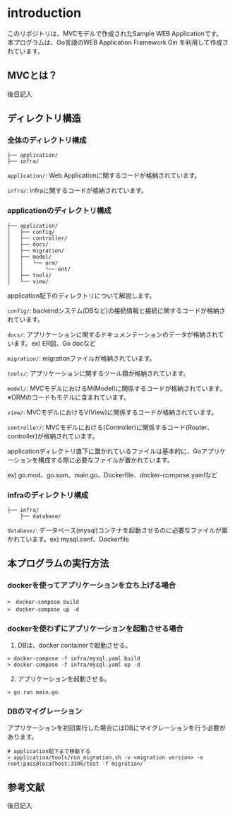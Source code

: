 # introduction

このリポジトリは、MVCモデルで作成されたSample WEB Applicationです。 本プログラムは、Go言語のWEB Application Framework Gin を利用して作成されています。

## MVCとは？

後日記入

## ディレクトリ構造

### 全体のディレクトリ構成

```terminal:全体のディレクトリ構成
├── application/
├── infra/
```

`application/`: Web Applicationに関するコードが格納されています。

`infra/`: infraに関するコードが格納されています。

### applicationのディレクトリ構成

```terminal:ディレクトリ構造
├── application/
│   ├── config/
│   ├── controller/
│   ├── docs/
│   ├── migration/
│   ├── model/
│   │   └── orm/
│   │       └── ent/
│   ├── tools/
│   └── view/
```

application配下のディレクトリについて解説します。

`config/`: backendシステム(DBなど)の接続情報と接続に関するコードが格納されています。

`docs/`: アプリケーションに関するドキュメンテーションのデータが格納されています。ex) ER図、Go docなど

`migration/`: migrationファイルが格納されています。

`tools/`: アプリケーションに関するツール類が格納されています。

`model/`: MVCモデルにおけるM(Model)に関係するコードが格納されています。※ORMのコードもモデルに含まれています。

`view/`: MVCモデルにおけるV(View)に関係するコードが格納されています。

`controller/`: MVCモデルにおける(Controller)に関係するコード(Router、controller)が格納されています。

applicationディレクトリ直下に置かれているファイルは基本的に、Goアプリケーションを構成する際に必要なファイルが置かれています。

ex) go.mod、go.sum、main.go、Dockerfile、docker-compose.yamlなど

### infraのディレクトリ構成

```terminal:ディレクトリ構造
├── infra/
    ├── database/
```

`database/`: データベース(mysql)コンテナを起動させるのに必要なファイルが置かれています。ex) mysql.conf、Dockerfile

## 本プログラムの実行方法

### dockerを使ってアプリケーションを立ち上げる場合

```terminal:terminal
>　docker-compose build
>　docker-compose up -d
```

### dockerを使わずにアプリケーションを起動させる場合

1. DBは、docker containerで起動させる。

```terminal:terminal
> docker-compose -f infra/mysql.yaml build
> docker-compose -f infra/mysql.yaml up -d
```

2. アプリケーションを起動させる。

```terminal:アプリケーションの起動方法
> go run main.go
```


### DBのマイグレーション

アプリケーションを初回実行した場合にはDBにマイグレーションを行う必要があります。

```terminal:
# application配下まで移動する
> application/tools/run_migration.sh -v <migration version> -e root:pass@localhost:3306/test -f migration/
```

## 参考文献

後日記入
